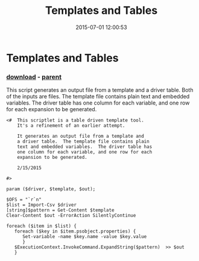 ﻿---
pid:            5915
poster:         walter mitty
title:          Templates and Tables
date:           2015-07-01 12:00:53
format:         posh
parent:         5813
parent:         5813

---

# Templates and Tables

### [download](5915.ps1) - [parent](5813.md)

This script generates an output file from a template and a driver table.  Both of the inputs are files. The template file contains plain
text and embedded variables.  The driver table has one column for each variable, and one row for each expansion to be generated. 

```posh
<#  This scriptlet is a table driven template tool. 
    It's a refinement of an earlier attempt.

    It generates an output file from a template and
    a driver table.  The template file contains plain
    text and embedded variables.  The driver table has
    one column for each variable, and one row for each
    expansion to be generated.

    2/15/2015
  
#>

param ($driver, $template, $out);

$OFS = "`r`n"
$list = Import-Csv $driver
[string]$pattern = Get-Content $template
Clear-Content $out -ErrorAction SilentlyContinue

foreach ($item in $list) {
   foreach ($key in $item.psobject.properties) {
      Set-variable -name $key.name -value $key.value
      }
   $ExecutionContext.InvokeCommand.ExpandString($pattern)  >> $out
   }
```
